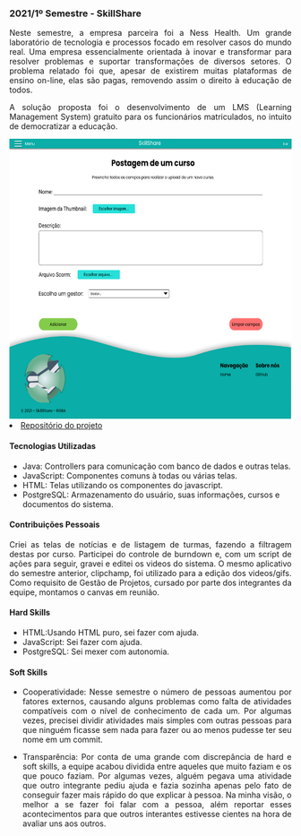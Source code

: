 ### 2021/1º Semestre - SkillShare
<p align="justify">Neste semestre, a empresa parceira foi a Ness Health. Um grande laboratório de tecnologia e processos focado em resolver casos do mundo real. Uma empresa essencialmente orientada à inovar e transformar para resolver problemas e suportar transformações de diversos setores. O problema relatado foi que, apesar de existirem muitas plataformas de ensino on-line, elas são pagas, removendo assim o direito à educação de todos.</p>
<p align="justify">A solução proposta foi o desenvolvimento de um LMS (Learning Management System) gratuito para os funcionários matriculados, no intuito de democratizar a educação.</p>
<img src="https://github.com/YamadaYuu/Portifolio/blob/main/Images/WF3.png"  height="500px">

<li><a href="https://github.com/giovannialves01/API-RGBA">Repositório do projeto</a></li>
 
#### Tecnologias Utilizadas
- Java: Controllers para comunicação com banco de dados e outras telas.
- JavaScript: Componentes comuns à todas ou várias telas.
- HTML: Telas utilizando os componentes do javascript.
- PostgreSQL: Armazenamento do usuário, suas informações, cursos e documentos do sistema.

#### Contribuições Pessoais
<p align="justify">Criei as telas de notícias e de listagem de turmas, fazendo a filtragem destas por curso. Participei do controle de burndown e, com um script de ações para seguir, gravei e editei os videos do sistema. O mesmo aplicativo do semestre anterior, clipchamp, foi utilizado para a edição dos videos/gifs. Como requisito de Gestão de Projetos, cursado por parte dos integrantes da equipe, montamos o canvas em reunião. </p>

#### Hard Skills
- HTML:Usando HTML puro, sei fazer com ajuda.
- JavaScript: Sei fazer com ajuda.
- PostgreSQL: Sei mexer com autonomia.

#### Soft Skills
- <p align="justify">Cooperatividade: Nesse semestre o número de pessoas aumentou por fatores externos, causando alguns problemas como falta de atividades compatíveis com o nível de conhecimento de cada um. Por algumas vezes, precisei dividir atividades mais simples com outras pessoas para que ninguém ficasse sem nada para fazer ou ao menos pudesse ter seu nome em um commit.</p>
- <p align="justify">Transparência: Por conta de uma grande com discrepância de hard e soft skills, a equipe acabou dividida entre aqueles que muito faziam e os que pouco faziam. Por algumas vezes, alguém pegava uma atividade que outro integrante pediu ajuda e fazia sozinha apenas pelo fato de conseguir fazer mais rápido do que explicar à pessoa. Na minha visão, o melhor a se fazer foi falar com a pessoa, além reportar esses acontecimentos para que outros interantes estivesse cientes na hora de avaliar uns aos outros.</p>
